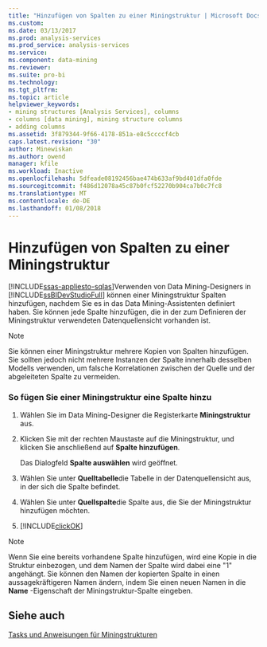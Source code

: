 ```yaml
---
title: "Hinzufügen von Spalten zu einer Miningstruktur | Microsoft Docs"
ms.custom: 
ms.date: 03/13/2017
ms.prod: analysis-services
ms.prod_service: analysis-services
ms.service: 
ms.component: data-mining
ms.reviewer: 
ms.suite: pro-bi
ms.technology: 
ms.tgt_pltfrm: 
ms.topic: article
helpviewer_keywords:
- mining structures [Analysis Services], columns
- columns [data mining], mining structure columns
- adding columns
ms.assetid: 3f879344-9f66-4178-851a-e8c5ccccf4cb
caps.latest.revision: "30"
author: Minewiskan
ms.author: owend
manager: kfile
ms.workload: Inactive
ms.openlocfilehash: 5dfeade08192456bae474b633af9bd401dfa0fde
ms.sourcegitcommit: f486d12078a45c87b0fcf52270b904ca7b0c7fc8
ms.translationtype: MT
ms.contentlocale: de-DE
ms.lasthandoff: 01/08/2018
---
```

# <a name="add-columns-to-a-mining-structure"></a>Hinzufügen von Spalten zu einer Miningstruktur
[!INCLUDE[ssas-appliesto-sqlas](../../includes/ssas-appliesto-sqlas.md)]Verwenden von Data Mining-Designers in [!INCLUDE[ssBIDevStudioFull](../../includes/ssbidevstudiofull-md.md)] können einer Miningstruktur Spalten hinzufügen, nachdem Sie es in das Data Mining-Assistenten definiert haben. Sie können jede Spalte hinzufügen, die in der zum Definieren der Miningstruktur verwendeten Datenquellensicht vorhanden ist.  
  
> [!NOTE]  
>  Sie können einer Miningstruktur mehrere Kopien von Spalten hinzufügen. Sie sollten jedoch nicht mehrere Instanzen der Spalte innerhalb desselben Modells verwenden, um falsche Korrelationen zwischen der Quelle und der abgeleiteten Spalte zu vermeiden.  
  
### <a name="to-add-a-column-to-a-mining-structure"></a>So fügen Sie einer Miningstruktur eine Spalte hinzu  
  
1.  Wählen Sie im Data Mining-Designer die Registerkarte **Miningstruktur** aus.  
  
2.  Klicken Sie mit der rechten Maustaste auf die Miningstruktur, und klicken Sie anschließend auf **Spalte hinzufügen**.  
  
     Das Dialogfeld **Spalte auswählen** wird geöffnet.  
  
3.  Wählen Sie unter **Quelltabelle**die Tabelle in der Datenquellensicht aus, in der sich die Spalte befindet.  
  
4.  Wählen Sie unter **Quellspalte**die Spalte aus, die Sie der Miningstruktur hinzufügen möchten.  
  
5.  [!INCLUDE[clickOK](../../includes/clickok-md.md)]  
  
> [!NOTE]  
>  Wenn Sie eine bereits vorhandene Spalte hinzufügen, wird eine Kopie in die Struktur einbezogen, und dem Namen der Spalte wird dabei eine "1" angehängt. Sie können den Namen der kopierten Spalte in einen aussagekräftigeren Namen ändern, indem Sie einen neuen Namen in die **Name** -Eigenschaft der Miningstruktur-Spalte eingeben.  
  
## <a name="see-also"></a>Siehe auch  
 [Tasks und Anweisungen für Miningstrukturen](../../analysis-services/data-mining/mining-structure-tasks-and-how-tos.md)  
  
  
